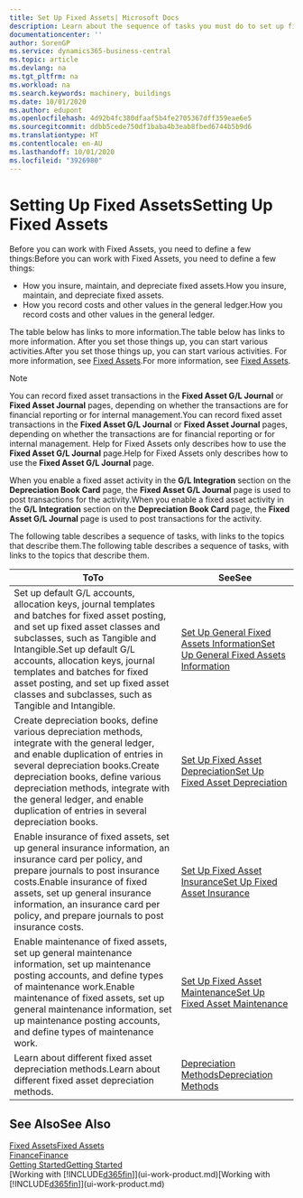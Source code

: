 ```yaml
---
title: Set Up Fixed Assets| Microsoft Docs
description: Learn about the sequence of tasks you must do to set up fixed assets, such as machinery or buildings.
documentationcenter: ''
author: SorenGP
ms.service: dynamics365-business-central
ms.topic: article
ms.devlang: na
ms.tgt_pltfrm: na
ms.workload: na
ms.search.keywords: machinery, buildings
ms.date: 10/01/2020
ms.author: edupont
ms.openlocfilehash: 4d92b4fc380dfaaf5b4fe2705367dff359eae6e5
ms.sourcegitcommit: ddbb5cede750df1baba4b3eab8fbed6744b5b9d6
ms.translationtype: HT
ms.contentlocale: en-AU
ms.lasthandoff: 10/01/2020
ms.locfileid: "3926980"
---
```

# <a name="setting-up-fixed-assets"></a><span data-ttu-id="91b82-103">Setting Up Fixed Assets</span><span class="sxs-lookup"><span data-stu-id="91b82-103">Setting Up Fixed Assets</span></span>
<span data-ttu-id="91b82-104">Before you can work with Fixed Assets, you need to define a few things:</span><span class="sxs-lookup"><span data-stu-id="91b82-104">Before you can work with Fixed Assets, you need to define a few things:</span></span>  

* <span data-ttu-id="91b82-105">How you insure, maintain, and depreciate fixed assets.</span><span class="sxs-lookup"><span data-stu-id="91b82-105">How you insure, maintain, and depreciate fixed assets.</span></span>  
* <span data-ttu-id="91b82-106">How you record costs and other values in the general ledger.</span><span class="sxs-lookup"><span data-stu-id="91b82-106">How you record costs and other values in the general ledger.</span></span>  

<span data-ttu-id="91b82-107">The table below has links to more information.</span><span class="sxs-lookup"><span data-stu-id="91b82-107">The table below has links to more information.</span></span> <span data-ttu-id="91b82-108">After you set those things up, you can start various activities.</span><span class="sxs-lookup"><span data-stu-id="91b82-108">After you set those things up, you can start various activities.</span></span> <span data-ttu-id="91b82-109">For more information, see [Fixed Assets](fa-manage.md).</span><span class="sxs-lookup"><span data-stu-id="91b82-109">For more information, see [Fixed Assets](fa-manage.md).</span></span>  

> [!NOTE]  
>   <span data-ttu-id="91b82-110">You can record fixed asset transactions in the **Fixed Asset G/L Journal** or **Fixed Asset Journal** pages, depending on whether the transactions are for financial reporting or for internal management.</span><span class="sxs-lookup"><span data-stu-id="91b82-110">You can record fixed asset transactions in the **Fixed Asset G/L Journal** or **Fixed Asset Journal** pages, depending on whether the transactions are for financial reporting or for internal management.</span></span> <span data-ttu-id="91b82-111">Help for Fixed Assets only describes how to use the **Fixed Asset G/L Journal** page.</span><span class="sxs-lookup"><span data-stu-id="91b82-111">Help for Fixed Assets only describes how to use the **Fixed Asset G/L Journal** page.</span></span>  

<span data-ttu-id="91b82-112">When you enable a fixed asset activity in the **G/L Integration** section on the **Depreciation Book Card** page, the **Fixed Asset G/L Journal** page is used to post transactions for the activity.</span><span class="sxs-lookup"><span data-stu-id="91b82-112">When you enable a fixed asset activity in the **G/L Integration** section on the **Depreciation Book Card** page, the **Fixed Asset G/L Journal** page is used to post transactions for the activity.</span></span>

<span data-ttu-id="91b82-113">The following table describes a sequence of tasks, with links to the topics that describe them.</span><span class="sxs-lookup"><span data-stu-id="91b82-113">The following table describes a sequence of tasks, with links to the topics that describe them.</span></span>  

| <span data-ttu-id="91b82-114">To</span><span class="sxs-lookup"><span data-stu-id="91b82-114">To</span></span> | <span data-ttu-id="91b82-115">See</span><span class="sxs-lookup"><span data-stu-id="91b82-115">See</span></span> |
| --- | --- |
| <span data-ttu-id="91b82-116">Set up default G/L accounts, allocation keys, journal templates and batches for fixed asset posting, and set up fixed asset classes and subclasses, such as Tangible and Intangible.</span><span class="sxs-lookup"><span data-stu-id="91b82-116">Set up default G/L accounts, allocation keys, journal templates and batches for fixed asset posting, and set up fixed asset classes and subclasses, such as Tangible and Intangible.</span></span> |[<span data-ttu-id="91b82-117">Set Up General Fixed Assets Information</span><span class="sxs-lookup"><span data-stu-id="91b82-117">Set Up General Fixed Assets Information</span></span>](fa-how-setup-general.md) |
| <span data-ttu-id="91b82-118">Create depreciation books, define various depreciation methods, integrate with the general ledger, and enable duplication of entries in several depreciation books.</span><span class="sxs-lookup"><span data-stu-id="91b82-118">Create depreciation books, define various depreciation methods, integrate with the general ledger, and enable duplication of entries in several depreciation books.</span></span> |[<span data-ttu-id="91b82-119">Set Up Fixed Asset Depreciation</span><span class="sxs-lookup"><span data-stu-id="91b82-119">Set Up Fixed Asset Depreciation</span></span>](fa-how-setup-depreciation.md) |
| <span data-ttu-id="91b82-120">Enable insurance of fixed assets, set up general insurance information, an insurance card per policy, and prepare journals to post insurance costs.</span><span class="sxs-lookup"><span data-stu-id="91b82-120">Enable insurance of fixed assets, set up general insurance information, an insurance card per policy, and prepare journals to post insurance costs.</span></span> |[<span data-ttu-id="91b82-121">Set Up Fixed Asset Insurance</span><span class="sxs-lookup"><span data-stu-id="91b82-121">Set Up Fixed Asset Insurance</span></span>](fa-how-setup-insurance.md) |
| <span data-ttu-id="91b82-122">Enable maintenance of fixed assets, set up general maintenance information, set up maintenance posting accounts, and define types of maintenance work.</span><span class="sxs-lookup"><span data-stu-id="91b82-122">Enable maintenance of fixed assets, set up general maintenance information, set up maintenance posting accounts, and define types of maintenance work.</span></span> |[<span data-ttu-id="91b82-123">Set Up Fixed Asset Maintenance</span><span class="sxs-lookup"><span data-stu-id="91b82-123">Set Up Fixed Asset Maintenance</span></span>](fa-how-setup-maintenance.md) |
| <span data-ttu-id="91b82-124">Learn about different fixed asset depreciation methods.</span><span class="sxs-lookup"><span data-stu-id="91b82-124">Learn about different fixed asset depreciation methods.</span></span> |[<span data-ttu-id="91b82-125">Depreciation Methods</span><span class="sxs-lookup"><span data-stu-id="91b82-125">Depreciation Methods</span></span>](fa-depreciation-methods.md) |

## <a name="see-also"></a><span data-ttu-id="91b82-126">See Also</span><span class="sxs-lookup"><span data-stu-id="91b82-126">See Also</span></span>
[<span data-ttu-id="91b82-127">Fixed Assets</span><span class="sxs-lookup"><span data-stu-id="91b82-127">Fixed Assets</span></span>](fa-manage.md)  
[<span data-ttu-id="91b82-128">Finance</span><span class="sxs-lookup"><span data-stu-id="91b82-128">Finance</span></span>](finance.md)  
[<span data-ttu-id="91b82-129">Getting Started</span><span class="sxs-lookup"><span data-stu-id="91b82-129">Getting Started</span></span>](product-get-started.md)  
<span data-ttu-id="91b82-130">[Working with [!INCLUDE[d365fin](includes/d365fin_md.md)]](ui-work-product.md)</span><span class="sxs-lookup"><span data-stu-id="91b82-130">[Working with [!INCLUDE[d365fin](includes/d365fin_md.md)]](ui-work-product.md)</span></span>
